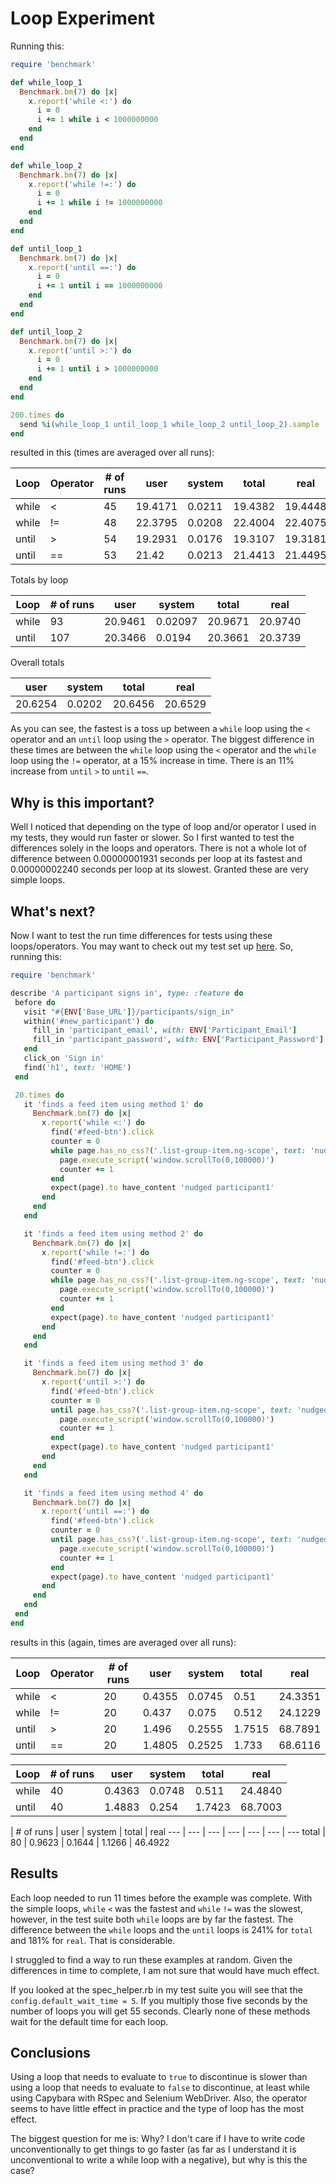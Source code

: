 # Loop Experiment

Running this:

```ruby
require 'benchmark'

def while_loop_1
  Benchmark.bm(7) do |x|
    x.report('while <:') do
      i = 0
      i += 1 while i < 1000000000
    end
  end
end

def while_loop_2
  Benchmark.bm(7) do |x|
    x.report('while !=:') do
      i = 0
      i += 1 while i != 1000000000
    end
  end
end

def until_loop_1
  Benchmark.bm(7) do |x|
    x.report('until ==:') do
      i = 0
      i += 1 until i == 1000000000
    end
  end
end

def until_loop_2
  Benchmark.bm(7) do |x|
    x.report('until >:') do
      i = 0
      i += 1 until i > 1000000000
    end
  end
end

200.times do
  send %i(while_loop_1 until_loop_1 while_loop_2 until_loop_2).sample
end
```

resulted in this (times are averaged over all runs):

Loop | Operator | # of runs | user | system | total | real
--- | --- | --- | --- | --- | --- | ---
while | < | 45 | 19.4171 | 0.0211 | 19.4382 | 19.4448
while | != | 48 | 22.3795 | 0.0208 | 22.4004 | 22.4075
until | > | 54 | 19.2931 | 0.0176  | 19.3107 | 19.3181
until | == | 53 | 21.42 | 0.0213 | 21.4413 | 21.4495

Totals by loop

Loop | # of runs | user | system | total | real
--- | --- | --- | --- | --- | ---
while | 93 | 20.9461 | 0.02097 | 20.9671 | 20.9740
until | 107 | 20.3466 | 0.0194 | 20.3661 | 20.3739

Overall totals

user | system | total | real
--- | --- | --- | ---
20.6254 | 0.0202 | 20.6456 | 20.6529

As you can see, the fastest is a toss up between a `while` loop using the `<`
operator and an `until` loop using the `>` operator. The biggest difference
in these times are between the `while` loop using the `<` operator and the
`while` loop using the `!=` operator, at a 15% increase in time. There is
an 11% increase from `until` `>` to `until` `==`.

## Why is this important?

Well I noticed that depending on the type of loop and/or operator I used in my
tests, they would run faster or slower. So I first wanted to test the
differences solely in the loops and operators. There is not a whole lot of
difference between 0.00000001931 seconds per loop at its fastest and 
0.00000002240 seconds per loop at its slowest. Granted these are very simple
loops.

## What's next?

Now I want to test the run time differences for tests using these
loops/operators. You may want to check out my test set up 
[here](https://github.com/cbrenner04/tfd_core_features/blob/master/spec/spec_helper.rb).
So, running this:

 ```ruby
require 'benchmark'

describe 'A participant signs in', type: :feature do
  before do
    visit "#{ENV['Base_URL']}/participants/sign_in"
    within('#new_participant') do
      fill_in 'participant_email', with: ENV['Participant_Email']
      fill_in 'participant_password', with: ENV['Participant_Password']
    end
    click_on 'Sign in'
    find('h1', text: 'HOME')
  end

  20.times do
    it 'finds a feed item using method 1' do
      Benchmark.bm(7) do |x|
        x.report('while <:') do
          find('#feed-btn').click
          counter = 0
          while page.has_no_css?('.list-group-item.ng-scope', text: 'nudged participant1') && counter < 15
            page.execute_script('window.scrollTo(0,100000)')
            counter += 1
          end
          expect(page).to have_content 'nudged participant1'
        end
      end
    end

    it 'finds a feed item using method 2' do
      Benchmark.bm(7) do |x|
        x.report('while !=:') do
          find('#feed-btn').click
          counter = 0
          while page.has_no_css?('.list-group-item.ng-scope', text: 'nudged participant1') && counter != 15
            page.execute_script('window.scrollTo(0,100000)')
            counter += 1
          end
          expect(page).to have_content 'nudged participant1'
        end
      end
    end

    it 'finds a feed item using method 3' do
      Benchmark.bm(7) do |x|
        x.report('until >:') do
          find('#feed-btn').click
          counter = 0
          until page.has_css?('.list-group-item.ng-scope', text: 'nudged participant1') || counter > 15
            page.execute_script('window.scrollTo(0,100000)')
            counter += 1
          end
          expect(page).to have_content 'nudged participant1'
        end
      end
    end

    it 'finds a feed item using method 4' do
      Benchmark.bm(7) do |x|
        x.report('until ==:') do
          find('#feed-btn').click
          counter = 0
          until page.has_css?('.list-group-item.ng-scope', text: 'nudged participant1') || counter == 15
            page.execute_script('window.scrollTo(0,100000)')
            counter += 1
          end
          expect(page).to have_content 'nudged participant1'
        end
      end
    end
  end
end
```
results in this (again, times are averaged over all runs):

Loop | Operator | # of runs | user | system | total | real
--- | --- | --- | --- | --- | --- | ---
while | < | 20 | 0.4355 | 0.0745 | 0.51 | 24.3351
while | != | 20 | 0.437 | 0.075 | 0.512 | 24.1229
until | > | 20 | 1.496 | 0.2555 | 1.7515 | 68.7891
until | == | 20 | 1.4805 | 0.2525 | 1.733 | 68.6116

Loop | # of runs | user | system | total | real
--- | --- | --- | --- | --- | ---
while | 40 | 0.4363 | 0.0748 | 0.511 | 24.4840
until | 40 | 1.4883 | 0.254 | 1.7423 | 68.7003

 | # of runs | user | system | total | real
--- | --- | --- | --- | --- | --- | ---
total | 80 | 0.9623 | 0.1644 | 1.1266 | 46.4922

## Results

Each loop needed to run 11 times before the example was complete. With the
simple loops, `while` `<` was the fastest and `while` `!=` was the slowest,
however, in the test suite both `while` loops are by far the fastest. The
difference between the `while` loops and the `until` loops is 241% for `total`
and 181% for `real`. That is considerable. 

I struggled to find a way to run these examples at random. Given the
differences in time to complete, I am not sure that would have much effect.

If you looked at the spec_helper.rb in my test suite you will see that the
`config.default_wait_time = 5`. If you multiply those five seconds by the
number of loops you will get 55 seconds. Clearly none of these methods wait for
the default time for each loop. 

## Conclusions

Using a loop that needs to evaluate to `true` to discontinue is slower than
using a loop that needs to evaluate to `false` to discontinue, at least while
using Capybara with RSpec and Selenium WebDriver. Also, the operator seems to
have little effect in practice and the type of loop has the most effect.

The biggest question for me is: Why? I don't care if I have to write code
unconventionally to get things to go faster (as far as I understand it is
unconventional to write a while loop with a negative), but why is this the case?
